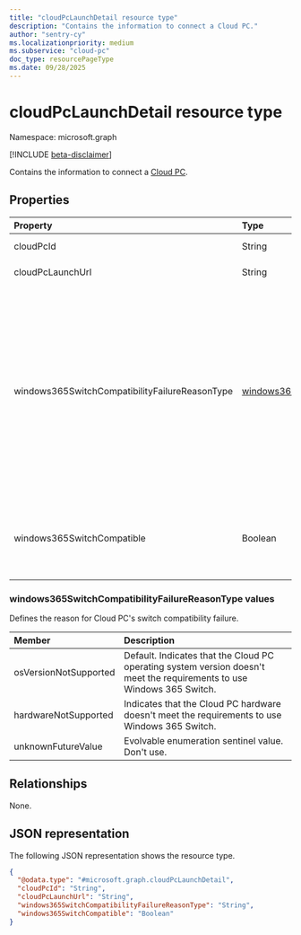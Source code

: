 ```yaml
---
title: "cloudPcLaunchDetail resource type"
description: "Contains the information to connect a Cloud PC."
author: "sentry-cy"
ms.localizationpriority: medium
ms.subservice: "cloud-pc"
doc_type: resourcePageType
ms.date: 09/28/2025
---
```


# cloudPcLaunchDetail resource type

Namespace: microsoft.graph

[!INCLUDE [beta-disclaimer](../../includes/beta-disclaimer.md)]

Contains the information to connect a [Cloud PC](../resources/cloudpc.md).

## Properties
|Property|Type|Description|
|:---|:---|:---|
|cloudPcId|String|The unique identifier of the Cloud PC.|
|cloudPcLaunchUrl|String|The connect URL of the Cloud PC.|
|windows365SwitchCompatibilityFailureReasonType|[windows365SwitchCompatibilityFailureReasonType](../resources/cloudpclaunchdetail.md#windows365switchcompatibilityfailurereasontype-values)|Indicates the reason the Cloud PC isn't compatible with Windows 365 Switch. Possible values are: `osVersionNotSupported`, `hardwareNotSupported`, `unknownFutureValue`. `osVersionNotSupported` indicates that the user needs to update their Cloud PC operating system version. `hardwareNotSupported` indicates that the Cloud PC needs more CPUs or RAM to support the functionality.|
|windows365SwitchCompatible|Boolean|Indicates whether the Cloud PC supports switch functionality. If the value is `true`, it supports switch functionality; otherwise, `false`.|

### windows365SwitchCompatibilityFailureReasonType values

Defines the reason for Cloud PC's switch compatibility failure.

| Member|Description|
|:---|:---|
|osVersionNotSupported|Default. Indicates that the Cloud PC operating system version doesn't meet the requirements to use Windows 365 Switch.|
|hardwareNotSupported|Indicates that the Cloud PC hardware doesn't meet the requirements to use Windows 365 Switch.|
|unknownFutureValue|Evolvable enumeration sentinel value. Don't use.|

## Relationships
None.

## JSON representation
The following JSON representation shows the resource type.
<!-- {
  "blockType": "resource",
  "@odata.type": "microsoft.graph.cloudPcLaunchDetail"
}
-->
``` json
{
  "@odata.type": "#microsoft.graph.cloudPcLaunchDetail",
  "cloudPcId": "String",
  "cloudPcLaunchUrl": "String",
  "windows365SwitchCompatibilityFailureReasonType": "String",
  "windows365SwitchCompatible": "Boolean"
}
```

